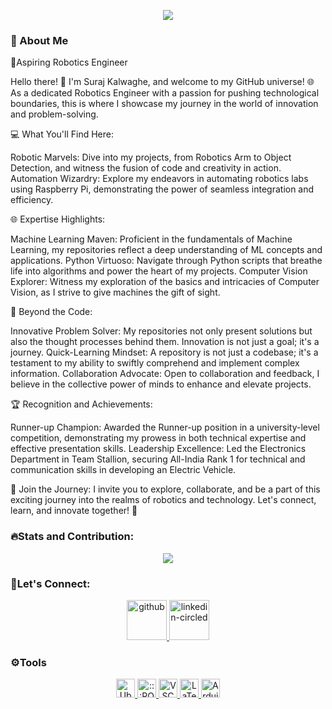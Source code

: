 <!-- <h1 align="center">Hi 👋, I'm Suraj Kalwaghe</h1>
<h3 align="center">A budding Robotics Engineer from Maryland, USA</h3> -->

<p align= "center">	
  <img src="https://readme-typing-svg.herokuapp.com?font=Fira+Code&size=23&color=F7F7F7FF&background=FF18C200&center=true&multiline=true&random=false&width=750&height=100&lines=Hi%2C+I'm+Suraj+Kalwaghe!+A+Passionate+Robotics+;Engineer+from++University+of+Maryland%2C+College+Park.;Thanks+for+stopping+by!"/>
</p>

    
<h3 align="left">🫠 About Me</h3>
<p align= "justify"> 
🚀Aspiring Robotics Engineer

Hello there! 👋 I'm Suraj Kalwaghe, and welcome to my GitHub universe! 🌐 As a dedicated Robotics Engineer with a passion for pushing technological boundaries, this is where I showcase my journey in the world of innovation and problem-solving.

💻 What You'll Find Here:

Robotic Marvels: Dive into my projects, from Robotics Arm to Object Detection, and witness the fusion of code and creativity in action.
Automation Wizardry: Explore my endeavors in automating robotics labs using Raspberry Pi, demonstrating the power of seamless integration and efficiency.

🌐 Expertise Highlights:

Machine Learning Maven: Proficient in the fundamentals of Machine Learning, my repositories reflect a deep understanding of ML concepts and applications.
Python Virtuoso: Navigate through Python scripts that breathe life into algorithms and power the heart of my projects.
Computer Vision Explorer: Witness my exploration of the basics and intricacies of Computer Vision, as I strive to give machines the gift of sight.

🚀 Beyond the Code:

Innovative Problem Solver: My repositories not only present solutions but also the thought processes behind them. Innovation is not just a goal; it's a journey.
Quick-Learning Mindset: A repository is not just a codebase; it's a testament to my ability to swiftly comprehend and implement complex information.
Collaboration Advocate: Open to collaboration and feedback, I believe in the collective power of minds to enhance and elevate projects.

🏆 Recognition and Achievements:

Runner-up Champion: Awarded the Runner-up position in a university-level competition, demonstrating my prowess in both technical expertise and effective presentation skills.
Leadership Excellence: Led the Electronics Department in Team Stallion, securing All-India Rank 1 for technical and communication skills in developing an Electric Vehicle.

🤖 Join the Journey:
I invite you to explore, collaborate, and be a part of this exciting journey into the realms of robotics and technology. Let's connect, learn, and innovate together! 🚀
</p>
<h3 align="left">🔥Stats and Contribution: </h3>
<p align= "center">	
  <img  src="https://github-readme-streak-stats.herokuapp.com?user=Suraj-Kalwaghe&theme=ambient_gradient&disable_animations=false"/>
</p>
<!-- state github 
<p align= "center">	
  <img  src="https://github-readme-stats.vercel.app/api?username=Suraj-Kalwaghe&theme=ambient_gradient"/>
</p>
title_color=f7f7f7&f7f7f7&bg_color=20,f72585,d61e92,c61b98,b5179e,ab18b3,a118c8,9718dd,7712c5,560bad,410b99 -->

<h3 align="left">🤝Let's Connect:  </h3>
<p align="center">
  <a href= "https://github.com/Suraj-Kalwaghe/">
    <img width="64" height="64" src="https://img.icons8.com/nolan/64/github.png" alt="github"/>
  </a>
  <a href= "https://www.linkedin.com/in/suraj-kalwaghe/">
    <img width="64" height="64" src="https://img.icons8.com/nolan/64/linkedin-circled.png" alt="linkedin-circled"/>
  </a>
<!--   <a href= "https://github.com/suraj-kalwaghe/resum.pdf">
    <img width="64" height="64" src="https://img.icons8.com/nolan/64/resume.png" alt="resume"/>
  </a> -->
<!-- <h3 align="left">🤝Let's Connect: </h3>
<p align="left">
<a href="https://linkedin.com/in/suraj-kalwaghe" target="blank"><img align="center" src="https://raw.githubusercontent.com/rahuldkjain/github-profile-readme-generator/master/src/images/icons/Social/linked-in-alt.svg" alt="suraj-kalwaghe" height="30" width="40" /></a>
</p> -->

<h3 align="left">⚙️Tools</h3>
  <p align="center">
  <a href= "https://ubuntu.com/">
  <img height="30" alt="Ubuntu" src="https://img.shields.io/badge/-Ubuntu-99b931?style=plastic&logo=ubuntu"/>
  </a>
  <a href= "https://www.ros.org/">
  <img height="30" alt=":::ROS" src="https://img.shields.io/badge/-ROS-fa8a05?style=plastic&logo=ros"/>
  </a>
  <a href= "https://code.visualstudio.com/">
  <img height="30" alt="VSCode" src="https://img.shields.io/badge/-VS%20Code-3182b9?style=plastic&logo=visualstudiocode"/>
  </a>
  <a href= "https://www.latex-project.org/">
    <img height="30" alt="LaTeX" src="https://img.shields.io/badge/-LaTeX-008080?style=plastic&logo=latex"/>
  </a>
    <a href="https://www.arduino.cc/">
    <img height="30" alt="Arduino" src="https://img.shields.io/badge/-Arduino-008080?style=plastic&logo=arduino"/>

<!--   https://www.vectorlogo.zone/logos/gnu_bash/gnu_bash-icon.svg  
    https://www.vectorlogo.zone/logos/gnu_bash/gnu_bash-ar21.svg -->
<!--   <img height="30" alt="Git" src="https://img.shields.io/badge/-Git-1a77ae?style=plastic&logo=git"/> -->
<!--   <img height="30" alt="GitHub" src="https://img.shields.io/badge/-Github-8a1aae?style=plastic&logo=github"/> -->
<!--   <img height="20" alt="Notion" src="https://img.shields.io/badge/Software-Notion-black?style=plastic&logo=notion"/> -->
<!--   <img height="20" alt="YAML" src="https://img.shields.io/badge/Software-YAML-8f2b8a?style=plastic&logo=yaml"/> -->
<!--   <img height="30" alt="C++" src="https://img.shields.io/badge/-C%2B%2B-orange?style=plastic&logo=cplusplus"/>
  </a> -->
<!--   <a href= "https://www.python.org/">
    <img height="30" alt="Python" src="https://img.shields.io/badge/-Python-ffcd3a?style=plastic&logo=python"/> -->
<!--   </a> 
</p> -->

<!-- 
<p align="left"> <a href="https://www.arduino.cc/" target="_blank" rel="noreferrer"> <img src="https://cdn.worldvectorlogo.com/logos/arduino-1.svg" alt="arduino" width="40" height="40"/> 
</a>
<a href="https://www.gnu.org/software/bash/" target="_blank" rel="noreferrer"> <img src="https://www.vectorlogo.zone/logos/gnu_bash/gnu_bash-icon.svg" alt="bash" width="40" height="40"/> 
</a> 
<a href="https://www.cprogramming.com/" target="_blank" rel="noreferrer"> <img src="https://raw.githubusercontent.com/devicons/devicon/master/icons/c/c-original.svg" alt="c" width="40" height="40"/> 
</a>
<a href="https://www.w3schools.com/cpp/" target="_blank" rel="noreferrer"> <img src="https://raw.githubusercontent.com/devicons/devicon/master/icons/cplusplus/cplusplus-original.svg" alt="cplusplus" width="40" height="40"/>
</a> 
<a href="https://www.linux.org/" target="_blank" rel="noreferrer"> <img src="https://raw.githubusercontent.com/devicons/devicon/master/icons/linux/linux-original.svg" alt="linux" width="40" height="40"/> 
</a>
<a href="https://www.python.org" target="_blank" rel="noreferrer"> <img src="https://raw.githubusercontent.com/devicons/devicon/master/icons/python/python-original.svg" alt="python" width="40" height="40"/>
</a>
</p>
<!--
<p><img align="left" src="https://github-readme-stats.vercel.app/api/top-langs?username=suraj-kalwaghe&show_icons=true&locale=en&layout=compact" alt="suraj-kalwaghe" /></p>
<p>&nbsp;<img align="center" src="https://github-readme-stats.vercel.app/api?username=suraj-kalwaghe&show_icons=true&locale=en" alt="suraj-kalwaghe" /></p>
 --> 
